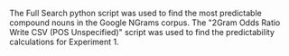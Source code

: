 The Full Search python script was used to find the most predictable compound nouns in the Google NGrams corpus. The "2Gram Odds Ratio Write CSV (POS Unspecified)" script was used to find the predictability calculations for Experiment 1.
